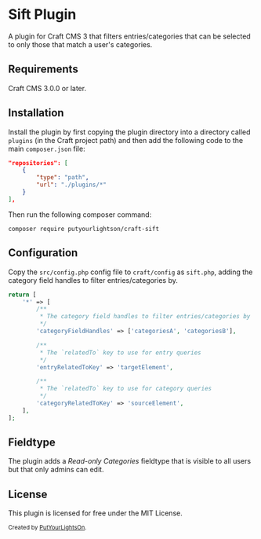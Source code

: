 # Sift Plugin

A plugin for Craft CMS 3 that filters entries/categories that can be selected to only those that match a user's categories.

## Requirements

Craft CMS 3.0.0 or later.

## Installation

Install the plugin by first copying the plugin directory into a directory called `plugins` (in the Craft project path) and then add the following code to the main `composer.json` file:
```json
"repositories": [
    {
        "type": "path",
        "url": "./plugins/*"
    }
],
```
Then run the following composer command:
```
composer require putyourlightson/craft-sift
```

## Configuration

Copy the `src/config.php` config file to `craft/config` as `sift.php`, adding the category field handles to filter entries/categories by.
```php
return [
    '*' => [
        /**
         * The category field handles to filter entries/categories by
         */
        'categoryFieldHandles' => ['categoriesA', 'categoriesB'],

        /**
         * The `relatedTo` key to use for entry queries
         */
        'entryRelatedToKey' => 'targetElement',

        /**
         * The `relatedTo` key to use for category queries
         */
        'categoryRelatedToKey' => 'sourceElement',
    ],
];
```

## Fieldtype

The plugin adds a _Read-only Categories_ fieldtype that is visible to all users but that only admins can edit.

## License

This plugin is licensed for free under the MIT License.

<small>Created by [PutYourLightsOn](https://putyourlightson.com/).</small>
